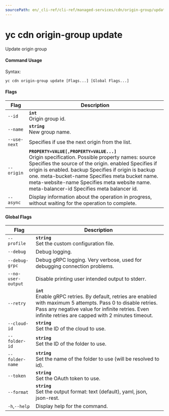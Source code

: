 ```yaml
---
sourcePath: en/_cli-ref/cli-ref/managed-services/cdn/origin-group/update.md
---
```

# yc cdn origin-group update

Update origin group

#### Command Usage

Syntax: 

`yc cdn origin-group update [Flags...] [Global Flags...]`

#### Flags

| Flag | Description |
|----|----|
|`--id`|<b>`int`</b><br/> Origin group id.|
|`--name`|<b>`string`</b><br/> New group name.|
|`--use-next`| Specifies if use the next origin from the list.|
|`--origin`|<b>`PROPERTY=VALUE[,PROPERTY=VALUE...]`</b><br/> Origin specification.  Possible property names:  source Specifies the source of the origin.  enabled Specifies if origin is enabled.  backup Specifies if origin is backup one.  meta-bucket-name Specifies meta bucket name.  meta-website-name Specifies meta website name.  meta-balancer-id Specifies meta balancer id.  |
|`--async`| Display information about the operation in progress, without waiting for the operation to complete.|

#### Global Flags

| Flag | Description |
|----|----|
|`--profile`|<b>`string`</b><br/>Set the custom configuration file.|
|`--debug`|Debug logging.|
|`--debug-grpc`|Debug gRPC logging. Very verbose, used for debugging connection problems.|
|`--no-user-output`|Disable printing user intended output to stderr.|
|`--retry`|<b>`int`</b><br/>Enable gRPC retries. By default, retries are enabled with maximum 5 attempts. Pass 0 to disable retries. Pass any negative value for infinite retries. Even infinite retries are capped with 2 minutes timeout.|
|`--cloud-id`|<b>`string`</b><br/>Set the ID of the cloud to use.|
|`--folder-id`|<b>`string`</b><br/>Set the ID of the folder to use.|
|`--folder-name`|<b>`string`</b><br/>Set the name of the folder to use (will be resolved to id).|
|`--token`|<b>`string`</b><br/>Set the OAuth token to use.|
|`--format`|<b>`string`</b><br/>Set the output format: text (default), yaml, json, json-rest.|
|`-h`,`--help`|Display help for the command.|
